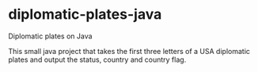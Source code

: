 diplomatic-plates-java
======================

Diplomatic plates on Java

This small java project that takes the first three letters of a USA diplomatic plates and output the status, country and country flag.
